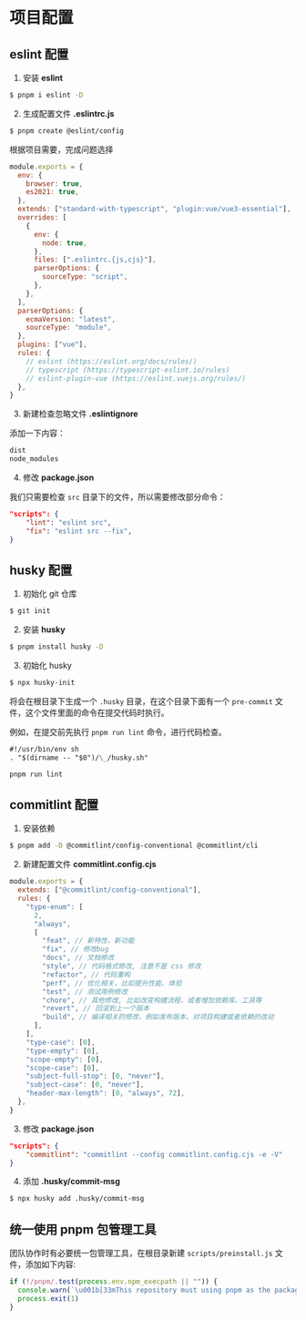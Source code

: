 # 项目配置

## eslint 配置

1. 安装 **eslint**

```sh
$ pnpm i eslint -D
```

2. 生成配置文件 **.eslintrc.js**

```sh
$ pnpm create @eslint/config
```

根据项目需要，完成问题选择

```js [.eslintrc.js]
module.exports = {
  env: {
    browser: true,
    es2021: true,
  },
  extends: ["standard-with-typescript", "plugin:vue/vue3-essential"],
  overrides: [
    {
      env: {
        node: true,
      },
      files: [".eslintrc.{js,cjs}"],
      parserOptions: {
        sourceType: "script",
      },
    },
  ],
  parserOptions: {
    ecmaVersion: "latest",
    sourceType: "module",
  },
  plugins: ["vue"],
  rules: {
    // eslint (https://eslint.org/docs/rules/)
    // typescript (https://typescript-eslint.io/rules)
    // eslint-plugin-vue (https://eslint.vuejs.org/rules/)
  },
}
```

3. 新建检查忽略文件 **.eslintignore**

添加一下内容：

```md
dist
node_modules
```

4. 修改 **package.json**

我们只需要检查 `src` 目录下的文件，所以需要修改部分命令：

```json
"scripts": {
    "lint": "eslint src",
    "fix": "eslint src --fix",
}
```

## husky 配置

1. 初始化 git 仓库

```sh
$ git init
```

2. 安装 **husky**

```sh
$ pnpm install husky -D
```

3. 初始化 husky

```sh
$ npx husky-init
```

将会在根目录下生成一个 `.husky` 目录，在这个目录下面有一个 `pre-commit` 文件，这个文件里面的命令在提交代码时执行。

例如，在提交前先执行 `pnpm run lint` 命令，进行代码检查。

```md
#!/usr/bin/env sh
. "$(dirname -- "$0")/\_/husky.sh"

pnpm run lint
```

## commitlint 配置

1. 安装依赖

```sh
$ pnpm add -D @commitlint/config-conventional @commitlint/cli
```

2. 新建配置文件 **commitlint.config.cjs**

```js
module.exports = {
  extends: ["@commitlint/config-conventional"],
  rules: {
    "type-enum": [
      2,
      "always",
      [
        "feat", // 新特性、新功能
        "fix", // 修改bug
        "docs", // 文档修改
        "style", // 代码格式修改, 注意不是 css 修改
        "refactor", // 代码重构
        "perf", // 优化相关，比如提升性能、体验
        "test", // 测试用例修改
        "chore", // 其他修改, 比如改变构建流程、或者增加依赖库、工具等
        "revert", // 回滚到上一个版本
        "build", // 编译相关的修改，例如发布版本、对项目构建或者依赖的改动
      ],
    ],
    "type-case": [0],
    "type-empty": [0],
    "scope-empty": [0],
    "scope-case": [0],
    "subject-full-stop": [0, "never"],
    "subject-case": [0, "never"],
    "header-max-length": [0, "always", 72],
  },
}
```

3. 修改 **package.json**

```json
"scripts": {
    "commitlint": "commitlint --config commitlint.config.cjs -e -V"
}
```

4. 添加 **.husky/commit-msg**

```sh
$ npx husky add .husky/commit-msg
```

## 统一使用 pnpm 包管理工具

团队协作时有必要统一包管理工具，在根目录新建 `scripts/preinstall.js` 文件，添加如下内容:

```js
if (!/pnpm/.test(process.env.npm_execpath || "")) {
  console.warn(`\u001b[33mThis repository must using pnpm as the package manager ` + ` for scripts to work properly.\u001b[39m\n`)
  process.exit(1)
}
```
